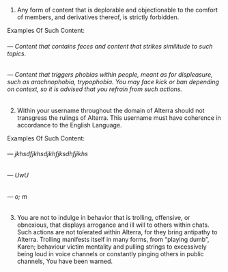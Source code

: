 1. Any form of content that is deplorable and objectionable to the comfort of members, and derivatives thereof, is strictly forbidden.

Examples Of Such Content:
###### — Content that contains feces and content that strikes similitude to such topics.
###### — Content that triggers phobias within people, meant as for displeasure, such as arachnophobia, trypophobia. You may face kick or ban depending on context, so it is advised that you refrain from such actions.

2. Within your username throughout the domain of Alterra should not transgress the rulings of Alterra. This username must have coherence in accordance to the English Language.

Examples Of Such Content:
###### — jkhsdfjkhsdjkhfjksdhfjikhs
###### — UwU
###### — o; m

3. You are not to indulge in behavior that is trolling, offensive, or obnoxious, that displays arrogance and ill will to others within chats. Such actions are not tolerated within Alterra, for they bring antipathy to Alterra. Trolling manifests itself in many forms, from “playing dumb”, Karen; behaviour victim mentality and pulling strings to excessively being loud in voice channels or constantly pinging others in public channels, You have been warned.